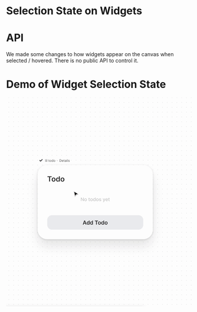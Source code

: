 # Selection State on Widgets

# API 

We made some changes to how widgets appear on the canvas when selected / hovered. There is no public API to control it.

# Demo of Widget Selection State

![selection-state-demo](./demo.gif)